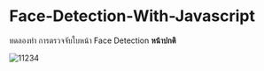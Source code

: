 # Face-Detection-With-Javascript
ทดลองทำ การตรวจจับใบหน้า Face Detection
**หน้าปกติ**

![11234](https://user-images.githubusercontent.com/107096869/193867649-605304d6-e804-4a85-b429-ea71688198e5.JPG)
